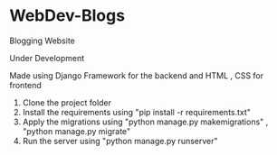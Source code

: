 # WebDev-Blogs
Blogging Website 

Under Development

Made using Django Framework for the backend and HTML , CSS for frontend

1. Clone the project folder
2. Install the requirements using "pip install -r requirements.txt"
3. Apply the migrations using "python manage.py makemigrations" , "python manage.py migrate"
4. Run the server using "python manage.py runserver"

